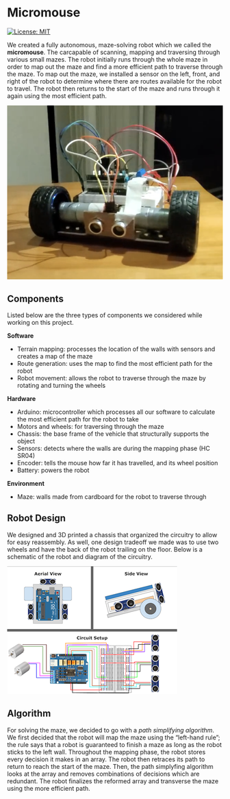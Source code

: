 # Micromouse
[![License: MIT](https://img.shields.io/badge/License-MIT-yellow.svg)](https://opensource.org/licenses/MIT)

We created a fully autonomous, maze-solving robot which we called the **micromouse**. The carcapable of scanning, mapping and traversing through various small mazes. The robot initially runs through the whole maze in order to map out the maze and find a more efficient path to traverse through the maze. To map out the maze, we installed a sensor on the left, front, and right of the robot to determine where there are routes available for the robot to travel. The robot then returns to the start of the maze and runs through it again using the most efficient path.

![Image of Micromouse](https://github.com/J-Douglas/Micromouse/blob/master/photos/Micromouse.png)

## Components

Listed below are the three types of components we considered while working on this project.

**Software**

- Terrain mapping: processes the location of the walls with sensors and creates a map of the maze
- Route generation: uses the map to find the most efficient path for the robot 
- Robot movement: allows the robot to traverse through the maze by rotating and turning the wheels

**Hardware**

- Arduino: microcontroller which processes all our software to calculate the most efficient path for the robot to take
- Motors and wheels: for traversing through the maze
- Chassis: the base frame of the vehicle that structurally supports the object
- Sensors: detects where the walls are during the mapping phase (HC SR04)
- Encoder: tells the mouse how far it has travelled, and its wheel position
- Battery: powers the robot

**Environment**

- Maze: walls made from cardboard for the robot to traverse through

## Robot Design

We designed and 3D printed a chassis that organized the circuitry to allow for easy reassembly. As well, one design tradeoff we made was to use two wheels and have the back of the robot trailing on the floor. Below is a schematic of the robot and diagram of the circuitry. 

![Image of Schematic](https://github.com/J-Douglas/Micromouse/blob/master/photos/MicromouseSchematic.png)

## Algorithm

For solving the maze, we decided to go with a *path simplifying algorithm*. We first decided that the robot will map the maze using the “left-hand rule”; the rule says that a robot is guaranteed to finish a maze as long as the robot sticks to the left wall. Throughout the mapping phase, the robot stores every decision it makes in an array. The robot then retraces its path to return to reach the start of the maze. Then, the path simplyfing algorithm looks at the array and removes combinations of decisions which are redundant. The robot finalizes the reformed array and transverse the maze using the more efficient path.
